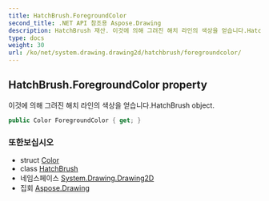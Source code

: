 ```yaml
---
title: HatchBrush.ForegroundColor
second_title: .NET API 참조용 Aspose.Drawing
description: HatchBrush 재산. 이것에 의해 그려진 해치 라인의 색상을 얻습니다.HatchBrush object.
type: docs
weight: 30
url: /ko/net/system.drawing.drawing2d/hatchbrush/foregroundcolor/
---
```

## HatchBrush.ForegroundColor property

이것에 의해 그려진 해치 라인의 색상을 얻습니다.HatchBrush object.

```csharp
public Color ForegroundColor { get; }
```

### 또한보십시오

* struct [Color](../../../system.drawing/color/)
* class [HatchBrush](../)
* 네임스페이스 [System.Drawing.Drawing2D](../../hatchbrush/)
* 집회 [Aspose.Drawing](../../../)


